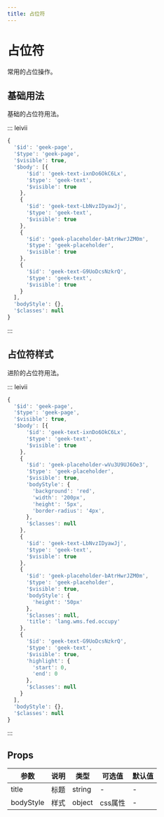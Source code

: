 ```yaml
---
title: 占位符
---
```


# 占位符

常用的占位操作。

## 基础用法

基础的占位符用法。

::: leivii
``` js
{
  '$id': 'geek-page',
  '$type': 'geek-page',
  '$visible': true,
  '$body': [{
      '$id': 'geek-text-ixnDo6OkC6Lx',
      '$type': 'geek-text',
      '$visible': true
    },
    {
      '$id': 'geek-text-LbNvzIDyawJj',
      '$type': 'geek-text',
      '$visible': true
    },
    {
      '$id': 'geek-placeholder-bAtrHwrJZM0m',
      '$type': 'geek-placeholder',
      '$visible': true
    },
    {
      '$id': 'geek-text-G9UoDcsNzkrQ',
      '$type': 'geek-text',
      '$visible': true
    }
  ],
  'bodyStyle': {},
  '$classes': null
}
```
:::

## 占位符样式

进阶的占位符用法。

::: leivii
``` js
{
  '$id': 'geek-page',
  '$type': 'geek-page',
  '$visible': true,
  '$body': [{
      '$id': 'geek-text-ixnDo6OkC6Lx',
      '$type': 'geek-text',
      '$visible': true
    },
    {
      '$id': 'geek-placeholder-wVu3U9UJ6Oe3',
      '$type': 'geek-placeholder',
      '$visible': true,
      'bodyStyle': {
        'background': 'red',
        'width': '200px',
        'height': '5px',
        'border-radius': '4px',
      },
      '$classes': null
    },
    {
      '$id': 'geek-text-LbNvzIDyawJj',
      '$type': 'geek-text',
      '$visible': true
    },
    {
      '$id': 'geek-placeholder-bAtrHwrJZM0m',
      '$type': 'geek-placeholder',
      '$visible': true,
      'bodyStyle': {
        'height': '50px'
      },
      '$classes': null,
      'title': 'lang.wms.fed.occupy'
    },
    {
      '$id': 'geek-text-G9UoDcsNzkrQ',
      '$type': 'geek-text',
      '$visible': true,
      'highlight': {
        'start': 0,
        'end': 0
      },
      '$classes': null
    }
  ],
  'bodyStyle': {},
  '$classes': null
}
```
:::

## Props

<div class="props">

| 参数 | 说明 | 类型 | 可选值 | 默认值 |
| ---- | ---- | ---- | ---- | ---- |
| title | 标题 | string | - | - |
| bodyStyle | 样式 | object | css属性 | - |

</div>